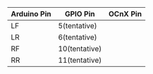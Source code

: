 
| Arduino Pin | GPIO Pin | OCnX Pin |
| --- | --- | --- |
| LF | 5(tentative) | |
| LR | 6(tentative) | |
| RF | 10(tentative) | |
| RR | 11(tentative) | |
